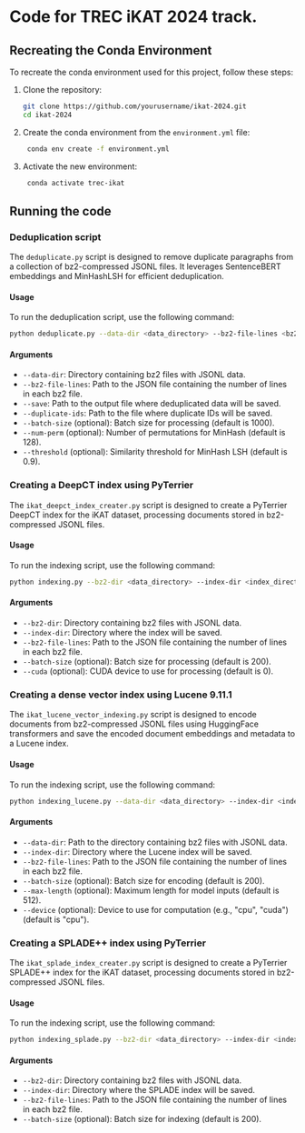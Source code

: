 # Code for TREC iKAT 2024 track.

## Recreating the Conda Environment

To recreate the conda environment used for this project, follow these steps:

1. Clone the repository:
   ```bash
   git clone https://github.com/yourusername/ikat-2024.git
   cd ikat-2024
   ```
2. Create the conda environment from the `environment.yml` file:
   ```bash
    conda env create -f environment.yml
   ```
3. Activate the new environment:
   ```bash
    conda activate trec-ikat
   ```

## Running the code

### Deduplication script

The `deduplicate.py` script is designed to remove duplicate paragraphs from a collection of bz2-compressed JSONL files. It leverages SentenceBERT embeddings and MinHashLSH for efficient deduplication.

#### Usage

To run the deduplication script, use the following command:

```bash
python deduplicate.py --data-dir <data_directory> --bz2-file-lines <bz2_file_lines.json> --save <output_file.json> --duplicate-ids <duplicates_file.txt> [--batch-size <batch_size>] [--num-perm <num_perm>] [--threshold <threshold>]
```
#### Arguments
- `--data-dir`: Directory containing bz2 files with JSONL data.
- `--bz2-file-lines`: Path to the JSON file containing the number of lines in each bz2 file.
- `--save`: Path to the output file where deduplicated data will be saved.
- `--duplicate-ids`: Path to the file where duplicate IDs will be saved.
- `--batch-size` (optional): Batch size for processing (default is 1000).
- `--num-perm` (optional): Number of permutations for MinHash (default is 128).
- `--threshold` (optional): Similarity threshold for MinHash LSH (default is 0.9).

### Creating a DeepCT index using PyTerrier

The `ikat_deepct_index_creater.py` script is designed to create a PyTerrier DeepCT index for the iKAT dataset, processing documents stored in bz2-compressed JSONL files.

#### Usage

To run the indexing script, use the following command:

```bash
python indexing.py --bz2-dir <data_directory> --index-dir <index_directory> --bz2-file-lines <bz2_file_lines.json> [--batch-size <batch_size>] [--cuda <cuda_device>]
```
#### Arguments
- `--bz2-dir`: Directory containing bz2 files with JSONL data.
- `--index-dir`: Directory where the index will be saved.
- `--bz2-file-lines`: Path to the JSON file containing the number of lines in each bz2 file.
- `--batch-size` (optional): Batch size for processing (default is 200).
- `--cuda` (optional): CUDA device to use for processing (default is 0).

### Creating a dense vector index using Lucene 9.11.1 

The `ikat_lucene_vector_indexing.py` script is designed to encode documents from bz2-compressed JSONL files using HuggingFace transformers and save the encoded document embeddings and metadata to a Lucene index.

#### Usage

To run the indexing script, use the following command:

```bash
python indexing_lucene.py --data-dir <data_directory> --index-dir <index_directory> --bz2-file-lines <bz2_file_lines.json> [--batch-size <batch_size>] [--max-length <max_length>] [--device <device>]
```
#### Arguments
- `--data-dir`: Path to the directory containing bz2 files with JSONL data.
- `--index-dir`: Directory where the Lucene index will be saved.
- `--bz2-file-lines`: Path to the JSON file containing the number of lines in each bz2 file.
- `--batch-size` (optional): Batch size for encoding (default is 200).
- `--max-length` (optional): Maximum length for model inputs (default is 512).
- `--device` (optional): Device to use for computation (e.g., "cpu", "cuda") (default is "cpu").

### Creating a SPLADE++ index using PyTerrier

The `ikat_splade_index_creater.py` script is designed to create a PyTerrier SPLADE++ index for the iKAT dataset, processing documents stored in bz2-compressed JSONL files.

#### Usage

To run the indexing script, use the following command:

```bash
python indexing_splade.py --bz2-dir <data_directory> --index-dir <index_directory> --bz2-file-lines <bz2_file_lines.json> [--batch-size <batch_size>]
```
#### Arguments
- `--bz2-dir`: Directory containing bz2 files with JSONL data.
- `--index-dir`: Directory where the SPLADE index will be saved.
- `--bz2-file-lines`: Path to the JSON file containing the number of lines in each bz2 file.
- `--batch-size` (optional): Batch size for indexing (default is 200).




